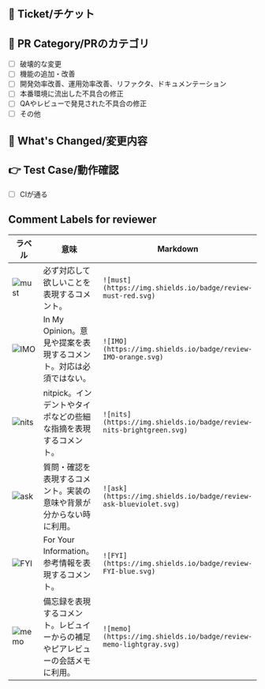 ## :ticket: Ticket/チケット
<!-- PRの根拠となるチケットのリンクを記述する。 -->

## :bookmark: PR Category/PRのカテゴリ
<!-- PRのカテゴリを選択する。 -->
- [ ] 破壊的な変更
- [ ] 機能の追加・改善
- [ ] 開発効率改善、運用効率改善、リファクタ、ドキュメンテーション
- [ ] 本番環境に流出した不具合の修正
- [ ] QAやレビューで発見された不具合の修正
- [ ] その他

<!-- protocol-changes-category -->

## :memo: What's Changed/変更内容
<!-- 変更内容を記述する。 -->

## :point_right: Test Case/動作確認
<!-- 実装した機能の再現方法を記述し、開発者・レビュワー共に確認する。  -->
- [ ] CIが通る

## Comment Labels for reviewer
| ラベル                                                            | 意味                                                                           | Markdown                                                            |
| ----------------------------------------------------------------- | ------------------------------------------------------------------------------ | ------------------------------------------------------------------- |
| ![must](https://img.shields.io/badge/review-must-red.svg)         | 必ず対応して欲しいことを表現するコメント。                                     | `![must](https://img.shields.io/badge/review-must-red.svg)`         |
| ![IMO](https://img.shields.io/badge/review-IMO-orange.svg)        | In My Opinion。意見や提案を表現するコメント。対応は必須ではない。              | `![IMO](https://img.shields.io/badge/review-IMO-orange.svg)`        |
| ![nits](https://img.shields.io/badge/review-nits-brightgreen.svg) | nitpick。インデントやタイポなどの些細な指摘を表現するコメント。                | `![nits](https://img.shields.io/badge/review-nits-brightgreen.svg)` |
| ![ask](https://img.shields.io/badge/review-ask-blueviolet.svg)    | 質問・確認を表現するコメント。実装の意味や背景が分からない時に利用。           | `![ask](https://img.shields.io/badge/review-ask-blueviolet.svg)`    |
| ![FYI](https://img.shields.io/badge/review-FYI-blue.svg)          | For Your Information。参考情報を表現するコメント。                             | `![FYI](https://img.shields.io/badge/review-FYI-blue.svg)`           |
| ![memo](https://img.shields.io/badge/review-memo-lightgray.svg)   | 備忘録を表現するコメント。レビュイーからの補足やピアレビューの会話メモに利用。 | `![memo](https://img.shields.io/badge/review-memo-lightgray.svg)`    |
